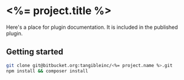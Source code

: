 # <%= project.title %>

Here's a place for plugin documentation. It is included in the published plugin.

## Getting started

```sh
git clone git@bitbucket.org:tangibleinc/<%= project.name %>.git
npm install && composer install
```
